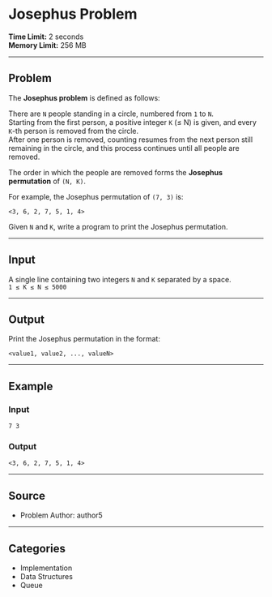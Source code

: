 # Josephus Problem

**Time Limit:** 2 seconds  
**Memory Limit:** 256 MB  

---

## Problem

The **Josephus problem** is defined as follows:

There are `N` people standing in a circle, numbered from `1` to `N`.  
Starting from the first person, a positive integer `K` (≤ N) is given, and every `K`-th person is removed from the circle.  
After one person is removed, counting resumes from the next person still remaining in the circle, and this process continues until all people are removed.

The order in which the people are removed forms the **Josephus permutation** of `(N, K)`.

For example, the Josephus permutation of `(7, 3)` is:

```
<3, 6, 2, 7, 5, 1, 4>
```

Given `N` and `K`, write a program to print the Josephus permutation.

---

## Input

A single line containing two integers `N` and `K` separated by a space.  
`1 ≤ K ≤ N ≤ 5000`

---

## Output

Print the Josephus permutation in the format:

```
<value1, value2, ..., valueN>
```

---

## Example

### Input
```
7 3
```

### Output
```
<3, 6, 2, 7, 5, 1, 4>
```

---

## Source

- Problem Author: author5

---

## Categories

- Implementation  
- Data Structures  
- Queue
